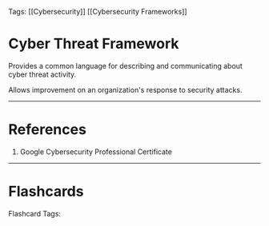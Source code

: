 Tags: [[Cybersecurity]] [[Cybersecurity Frameworks]]
# Cyber Threat Framework

Provides a common language for describing and communicating about cyber threat activity.

Allows improvement on an organization's response to security attacks.

---
# References

1. Google Cybersecurity Professional Certificate

---
# Flashcards

Flashcard Tags: 
